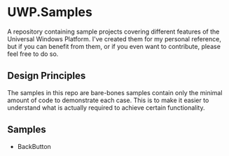 # UWP.Samples
A repository containing sample projects covering different features of the Universal Windows Platform. 
I've created them for my personal reference, but if you can benefit from them, or if you even want to contribute, please feel free to do so.

## Design Principles
The samples in this repo are bare-bones samples contain only the minimal amount of code to demonstrate each case.
This is to make it easier to understand what is actually required to achieve certain functionality.

## Samples
- BackButton
